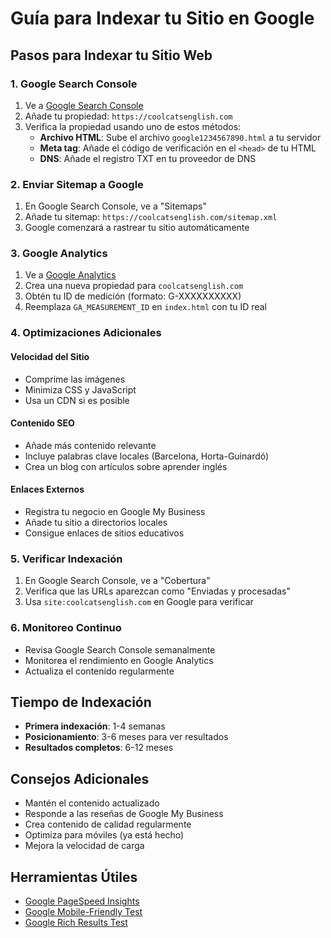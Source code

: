 # Guía para Indexar tu Sitio en Google

## Pasos para Indexar tu Sitio Web

### 1. **Google Search Console**
1. Ve a [Google Search Console](https://search.google.com/search-console)
2. Añade tu propiedad: `https://coolcatsenglish.com`
3. Verifica la propiedad usando uno de estos métodos:
   - **Archivo HTML**: Sube el archivo `google1234567890.html` a tu servidor
   - **Meta tag**: Añade el código de verificación en el `<head>` de tu HTML
   - **DNS**: Añade el registro TXT en tu proveedor de DNS

### 2. **Enviar Sitemap a Google**
1. En Google Search Console, ve a "Sitemaps"
2. Añade tu sitemap: `https://coolcatsenglish.com/sitemap.xml`
3. Google comenzará a rastrear tu sitio automáticamente

### 3. **Google Analytics**
1. Ve a [Google Analytics](https://analytics.google.com/)
2. Crea una nueva propiedad para `coolcatsenglish.com`
3. Obtén tu ID de medición (formato: G-XXXXXXXXXX)
4. Reemplaza `GA_MEASUREMENT_ID` en `index.html` con tu ID real

### 4. **Optimizaciones Adicionales**

#### Velocidad del Sitio
- Comprime las imágenes
- Minimiza CSS y JavaScript
- Usa un CDN si es posible

#### Contenido SEO
- Añade más contenido relevante
- Incluye palabras clave locales (Barcelona, Horta-Guinardó)
- Crea un blog con artículos sobre aprender inglés

#### Enlaces Externos
- Registra tu negocio en Google My Business
- Añade tu sitio a directorios locales
- Consigue enlaces de sitios educativos

### 5. **Verificar Indexación**
1. En Google Search Console, ve a "Cobertura"
2. Verifica que las URLs aparezcan como "Enviadas y procesadas"
3. Usa `site:coolcatsenglish.com` en Google para verificar

### 6. **Monitoreo Continuo**
- Revisa Google Search Console semanalmente
- Monitorea el rendimiento en Google Analytics
- Actualiza el contenido regularmente

## Tiempo de Indexación
- **Primera indexación**: 1-4 semanas
- **Posicionamiento**: 3-6 meses para ver resultados
- **Resultados completos**: 6-12 meses

## Consejos Adicionales
- Mantén el contenido actualizado
- Responde a las reseñas de Google My Business
- Crea contenido de calidad regularmente
- Optimiza para móviles (ya está hecho)
- Mejora la velocidad de carga

## Herramientas Útiles
- [Google PageSpeed Insights](https://pagespeed.web.dev/)
- [Google Mobile-Friendly Test](https://search.google.com/test/mobile-friendly)
- [Google Rich Results Test](https://search.google.com/test/rich-results) 